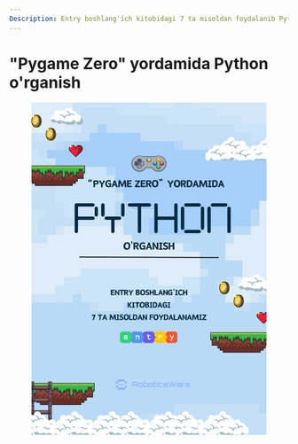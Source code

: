 ```yaml
---
Description: Entry boshlang'ich kitobidagi 7 ta misoldan foydalanib Pythonni o'rganamiz
---
```


# "Pygame Zero" yordamida Python o'rganish

<figure><img src=".gitbook/assets/By 7 Entry examples, Learn Python_Cover (1080 x 1350px-A4).png" alt=""><figcaption></figcaption></figure>
